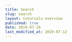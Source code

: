 ```yaml
---
title: Search
slug: search
layout: tutorials-overview
published: true
date: 2019-07-10
last_modified_at: 2019-07-12
---
```

